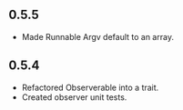 ## 0.5.5
* Made Runnable Argv default to an array.

## 0.5.4
* Refactored Observerable into a trait.
* Created observer unit tests.
